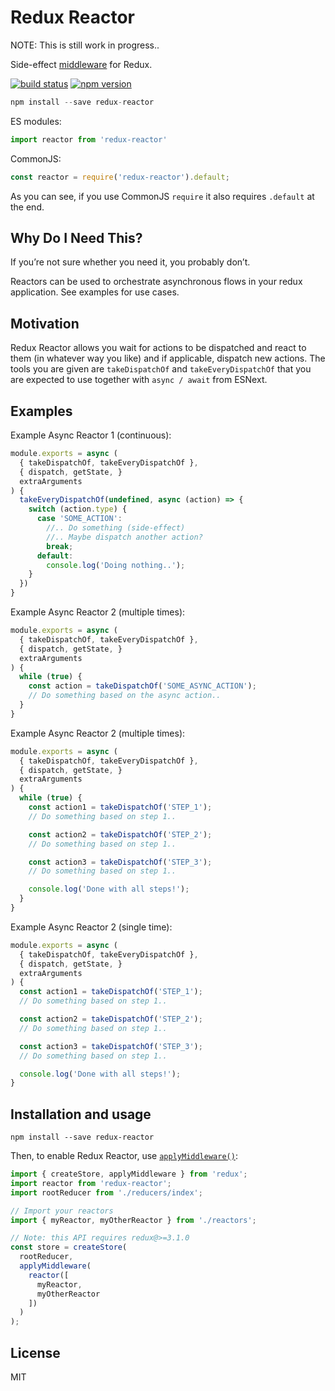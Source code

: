 Redux Reactor
=============

NOTE: This is still work in progress..

Side-effect [middleware](http://redux.js.org/docs/advanced/Middleware.html) for Redux.

[![build status](https://img.shields.io/travis/eiriklv/redux-reactor/master.svg?style=flat-square)](https://travis-ci.org/eiriklv/redux-reactor)
[![npm version](https://img.shields.io/npm/v/redux-reactor.svg?style=flat-square)](https://www.npmjs.com/package/redux-reactor)

```js
npm install --save redux-reactor
```

ES modules:

```js
import reactor from 'redux-reactor'
```

CommonJS:

```js
const reactor = require('redux-reactor').default;
```

As you can see, if you use CommonJS `require` it also requires `.default` at the end.

## Why Do I Need This?

If you’re not sure whether you need it, you probably don’t.

Reactors can be used to orchestrate asynchronous flows in your redux application. See examples for use cases.

## Motivation

Redux Reactor allows you wait for actions to be dispatched and react to them (in whatever way you like) and if applicable, dispatch new actions. The tools you are given are `takeDispatchOf` and `takeEveryDispatchOf` that you are expected to use together with `async / await` from ESNext.

## Examples

Example Async Reactor 1 (continuous):

```js
module.exports = async (
  { takeDispatchOf, takeEveryDispatchOf },
  { dispatch, getState, }
  extraArguments
) {
  takeEveryDispatchOf(undefined, async (action) => {
    switch (action.type) {
      case 'SOME_ACTION':
        //.. Do something (side-effect)
        //.. Maybe dispatch another action?
        break;
      default:
        console.log('Doing nothing..');
    }
  })
}
```

Example Async Reactor 2 (multiple times):

```js
module.exports = async (
  { takeDispatchOf, takeEveryDispatchOf },
  { dispatch, getState, }
  extraArguments
) {
  while (true) {
    const action = takeDispatchOf('SOME_ASYNC_ACTION');
    // Do something based on the async action..
  }
}
```

Example Async Reactor 2 (multiple times):

```js
module.exports = async (
  { takeDispatchOf, takeEveryDispatchOf },
  { dispatch, getState, }
  extraArguments
) {
  while (true) {
    const action1 = takeDispatchOf('STEP_1');
    // Do something based on step 1..

    const action2 = takeDispatchOf('STEP_2');
    // Do something based on step 1..

    const action3 = takeDispatchOf('STEP_3');
    // Do something based on step 1..

    console.log('Done with all steps!');
  }
}
```

Example Async Reactor 2 (single time):

```js
module.exports = async (
  { takeDispatchOf, takeEveryDispatchOf },
  { dispatch, getState, }
  extraArguments
) {
  const action1 = takeDispatchOf('STEP_1');
  // Do something based on step 1..

  const action2 = takeDispatchOf('STEP_2');
  // Do something based on step 1..

  const action3 = takeDispatchOf('STEP_3');
  // Do something based on step 1..

  console.log('Done with all steps!');
}
```

## Installation and usage

```
npm install --save redux-reactor
```

Then, to enable Redux Reactor, use [`applyMiddleware()`](http://redux.js.org/docs/api/applyMiddleware.html):

```js
import { createStore, applyMiddleware } from 'redux';
import reactor from 'redux-reactor';
import rootReducer from './reducers/index';

// Import your reactors
import { myReactor, myOtherReactor } from './reactors';

// Note: this API requires redux@>=3.1.0
const store = createStore(
  rootReducer,
  applyMiddleware(
    reactor([
      myReactor,
      myOtherReactor
    ])
  )
);
```

## License

MIT
